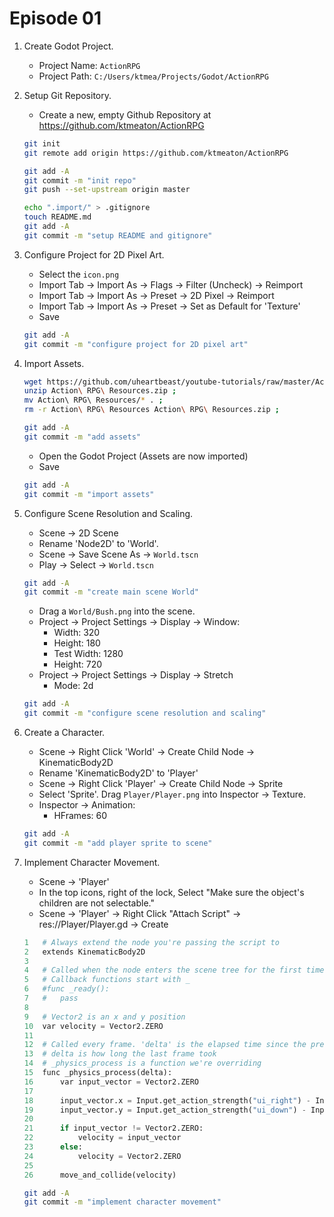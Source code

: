 # Episode 01

1. Create Godot Project.

   - Project Name: ```ActionRPG```
   - Project Path: ```C:/Users/ktmea/Projects/Godot/ActionRPG```

1. Setup Git Repository.

    - Create a new, empty Github Repository at <https://github.com/ktmeaton/ActionRPG>

    ```bash
    git init
    git remote add origin https://github.com/ktmeaton/ActionRPG

    git add -A
    git commit -m "init repo"
    git push --set-upstream origin master

    echo ".import/" > .gitignore
    touch README.md
    git add -A
    git commit -m "setup README and gitignore"
    ```

1. Configure Project for 2D Pixel Art.

    - Select the ```icon.png```
    - Import Tab -> Import As -> Flags -> Filter (Uncheck) -> Reimport
    - Import Tab -> Import As -> Preset -> 2D Pixel -> Reimport
    - Import Tab -> Import As -> Preset -> Set as Default for 'Texture'
    - Save

    ```bash
    git add -A
    git commit -m "configure project for 2D pixel art"
    ```


1. Import Assets.

    ```bash
    wget https://github.com/uheartbeast/youtube-tutorials/raw/master/Action%20RPG/Action%20RPG%20Resources.zip ;
    unzip Action\ RPG\ Resources.zip ;
    mv Action\ RPG\ Resources/* . ;
    rm -r Action\ RPG\ Resources Action\ RPG\ Resources.zip ;

    git add -A
    git commit -m "add assets"   
    ```

    - Open the Godot Project (Assets are now imported)
    - Save

    ```bash
    git add -A
    git commit -m "import assets"   
    ``` 

1. Configure Scene Resolution and Scaling.

    - Scene -> 2D Scene
    - Rename 'Node2D' to 'World'.
    - Scene -> Save Scene As -> ```World.tscn```
    - Play -> Select -> ```World.tscn```

   
    ```bash
    git add -A
    git commit -m "create main scene World"   
    ```  

    - Drag a ```World/Bush.png``` into the scene.
    - Project -> Project Settings -> Display -> Window:
        - Width: 320
        - Height: 180
        - Test Width: 1280
        - Height: 720
    - Project -> Project Settings -> Display -> Stretch
        - Mode: 2d

     ```bash
    git add -A
    git commit -m "configure scene resolution and scaling"   
    ```     

1. Create a Character.

    - Scene -> Right Click 'World' -> Create Child Node -> KinematicBody2D
    - Rename 'KinematicBody2D' to 'Player'
    - Scene -> Right Click 'Player' -> Create Child Node -> Sprite
    - Select 'Sprite'. Drag ```Player/Player.png``` into Inspector -> Texture.
    - Inspector -> Animation:
        - HFrames: 60

     ```bash
    git add -A
    git commit -m "add player sprite to scene"   
    ```     

1. Implement Character Movement.

    - Scene -> 'Player'
    - In the top icons, right of the lock, Select "Make sure the object's children are not selectable."
    - Scene -> 'Player' -> Right Click "Attach Script" -> res://Player/Player.gd -> Create
    
    ```python
    1   # Always extend the node you're passing the script to
    2   extends KinematicBody2D
    3  
    4   # Called when the node enters the scene tree for the first time.
    5   # Callback functions start with _
    6   #func _ready():
    7   #	pass
    8  
    9   # Vector2 is an x and y position
    10  var velocity = Vector2.ZERO
    11
    12  # Called every frame. 'delta' is the elapsed time since the previous frame.
    13  # delta is how long the last frame took
    14  # _physics_process is a function we're overriding
    15  func _physics_process(delta):
    16      var input_vector = Vector2.ZERO
    17    
    18      input_vector.x = Input.get_action_strength("ui_right") - Input.get_action_strength("ui_left")
    19      input_vector.y = Input.get_action_strength("ui_down") - Input.get_action_strength("ui_up")
    20    
    21      if input_vector != Vector2.ZERO:
    22          velocity = input_vector
    23      else:
    24          velocity = Vector2.ZERO
    25        
    26      move_and_collide(velocity)
    ```

     ```bash
    git add -A
    git commit -m "implement character movement"   
    ```         